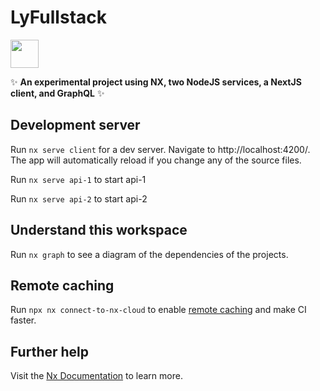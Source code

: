 # LyFullstack

<a alt="Nx logo" href="https://nx.dev" target="_blank" rel="noreferrer"><img src="https://raw.githubusercontent.com/nrwl/nx/master/images/nx-logo.png" width="45"></a>

✨ **An experimental project using NX, two NodeJS services, a NextJS client, and GraphQL** ✨

## Development server

Run `nx serve client` for a dev server. Navigate to http://localhost:4200/. The app will automatically reload if you change any of the source files.

Run `nx serve api-1` to start api-1

Run `nx serve api-2` to start api-2

## Understand this workspace

Run `nx graph` to see a diagram of the dependencies of the projects.

## Remote caching

Run `npx nx connect-to-nx-cloud` to enable [remote caching](https://nx.app) and make CI faster.

## Further help

Visit the [Nx Documentation](https://nx.dev) to learn more.
